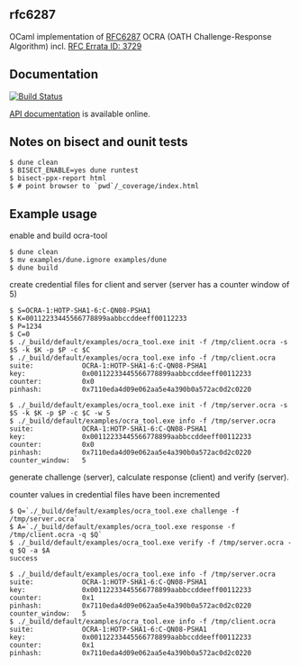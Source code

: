 ## rfc6287

OCaml implementation of [RFC6287](http://tools.ietf.org/html/rfc6287) OCRA (OATH Challenge-Response Algorithm)
incl. [RFC Errata ID: 3729](http://www.rfc-editor.org/errata_search.php?eid=3729)

## Documentation

[![Build Status](https://travis-ci.org/sg2342/ocaml-rfc6287.svg?branch=master)](https://travis-ci.org/sg2342/ocaml-rfc6287)

[API documentation](https://sg2342.github.io/ocaml-rfc6287/doc/)  is available online.

## Notes on bisect and ounit tests

```
$ dune clean
$ BISECT_ENABLE=yes dune runtest
$ bisect-ppx-report html
$ # point browser to `pwd`/_coverage/index.html
```


## Example usage

enable and build ocra-tool
```
$ dune clean
$ mv examples/dune.ignore examples/dune
$ dune build
```

create credential files for client and server (server has a counter window of 5)
```
$ S=OCRA-1:HOTP-SHA1-6:C-QN08-PSHA1
$ K=00112233445566778899aabbccddeeff00112233
$ P=1234
$ C=0
$ ./_build/default/examples/ocra_tool.exe init -f /tmp/client.ocra -s $S -k $K -p $P -c $C
$ ./_build/default/examples/ocra_tool.exe info -f /tmp/client.ocra
suite:            OCRA-1:HOTP-SHA1-6:C-QN08-PSHA1
key:              0x00112233445566778899aabbccddeeff00112233
counter:          0x0
pinhash:          0x7110eda4d09e062aa5e4a390b0a572ac0d2c0220

$ ./_build/default/examples/ocra_tool.exe init -f /tmp/server.ocra -s $S -k $K -p $P -c $C -w 5
$ ./_build/default/examples/ocra_tool.exe info -f /tmp/server.ocra
suite:            OCRA-1:HOTP-SHA1-6:C-QN08-PSHA1
key:              0x00112233445566778899aabbccddeeff00112233
counter:          0x0
pinhash:          0x7110eda4d09e062aa5e4a390b0a572ac0d2c0220
counter_window:   5
```

generate challenge (server), calculate response (client) and
verify (server).

counter values in credential files have been incremented
```
$ Q=`./_build/default/examples/ocra_tool.exe challenge -f /tmp/server.ocra`
$ A=`./_build/default/examples/ocra_tool.exe response -f /tmp/client.ocra -q $Q`
$ ./_build/default/examples/ocra_tool.exe verify -f /tmp/server.ocra -q $Q -a $A
success

$ ./_build/default/examples/ocra_tool.exe info -f /tmp/server.ocra
suite:            OCRA-1:HOTP-SHA1-6:C-QN08-PSHA1
key:              0x00112233445566778899aabbccddeeff00112233
counter:          0x1
pinhash:          0x7110eda4d09e062aa5e4a390b0a572ac0d2c0220
counter_window:   5
$ ./_build/default/examples/ocra_tool.exe info -f /tmp/client.ocra
suite:            OCRA-1:HOTP-SHA1-6:C-QN08-PSHA1
key:              0x00112233445566778899aabbccddeeff00112233
counter:          0x1
pinhash:          0x7110eda4d09e062aa5e4a390b0a572ac0d2c0220
```
